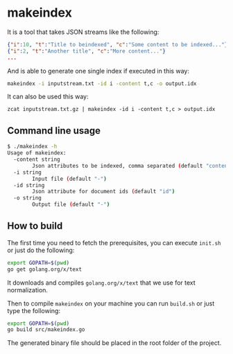 # makeindex

It is a tool that takes JSON streams like the following:

```json
{"i":10, "t":"Title to beindexed", "c":"Some content to be indexed..."}
{"i":2, "t":"Another title", "c":"More content..."}
...
```
And is able to generate one single index if executed in this way:

```sh
makeindex -i inputstream.txt -id i -content t,c -o output.idx
```

It can also be used this way:

```
zcat inputstream.txt.gz | makeindex -id i -content t,c > output.idx
```


## Command line usage

```sh
$ ./makeindex -h
Usage of makeindex:
  -content string
        Json attributes to be indexed, comma separated (default "content")
  -i string
        Input file (default "-")
  -id string
        Json attribute for document ids (default "id")
  -o string
        Output file (default "-")
```


## How to build

The first time you need to fetch the prerequisites, you can execute `init.sh` or
just do the following:

```sh
export GOPATH=$(pwd)
go get golang.org/x/text
```

It downloads and compiles `golang.org/x/text` that we use for text 
normalization.

Then to compile `makeindex` on your machine you can run `build.sh` or just 
type the following:

```sh
export GOPATH=$(pwd)
go build src/makeindex.go
```

The generated binary file should be placed in the root folder of the project.

